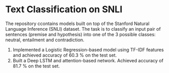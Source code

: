 # Text Classification on SNLI

The repository ccontains models built on top of the Stanford Natural Language Inference (SNLI) dataset.
The task is to classify an input pair of sentences (premise and hypothesis) into one of the 3 possible classes: neutral, entailment and contradiction.

1. Implemented a Logistic Regression-based model using TF-IDF features and achieved accuracy of 60.3 % on the test set.
2. Built a Deep LSTM and attention-based network. Achieved accuracy of 81.7 % on the test set.
